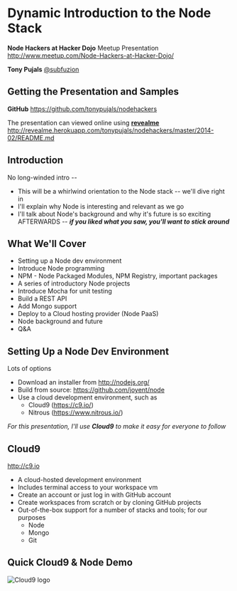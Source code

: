 <!-- revealme options
title: Node Hackers at Hacker Dojo - Dynamic Introduction to the Node stack
theme: default

transition: default
horizOnly: false
-->

Dynamic Introduction to the Node Stack
======================================

**Node Hackers at Hacker Dojo**
Meetup Presentation
http://www.meetup.com/Node-Hackers-at-Hacker-Dojo/

**Tony Pujals**
[@subfuzion](https://twitter.com/subfuzion)

Getting the Presentation and Samples
------------------------------------

**GitHub**
https://github.com/tonypujals/nodehackers

The presentation can viewed online using **[revealme](https://github.com/yanatan16/revealme)**
http://revealme.herokuapp.com/tonypujals/nodehackers/master/2014-02/README.md

Introduction
------------

No long-winded intro --

 * This will be a whirlwind orientation to the Node stack -- we'll dive right in
 * I'll explain why Node is interesting and relevant as we go
 * I'll talk about Node's background and why it's future is so exciting AFTERWARDS -- ***if you liked what you saw, you'll want to stick around***

What We'll Cover
----------------
 * Setting up a Node dev environment
 * Introduce Node programming
 * NPM - Node Packaged Modules, NPM Registry, important packages
 * A series of introductory Node projects
 * Introduce Mocha for unit testing
 * Build a REST API
 * Add Mongo support
 * Deploy to a Cloud hosting provider (Node PaaS)
 * Node background and future
 * Q&A


Setting Up a Node Dev Environment
---------------------------------

Lots of options

 * Download an installer from http://nodejs.org/
 * Build from source: https://github.com/joyent/node
 * Use a cloud development environment, such as
    * Cloud9 (https://c9.io/)
    * Nitrous (https://www.nitrous.io/)

*For this presentation, I'll use*  ***Cloud9***  *to make it easy for everyone to follow*

Cloud9
------

http://c9.io

 * A cloud-hosted development environment
 * Includes terminal access to your workspace vm
 * Create an account or just log in with GitHub account
 * Create workspaces from scratch or by cloning GitHub projects
 * Out-of-the-box support for a number of stacks and tools; for our purposes
   * Node
   * Mongo
   * Git

Quick Cloud9 & Node  Demo
-------------------------

![Cloud9 logo](https://raw.github.com/tonypujals/nodehackers/master/2014-02/images/logo_cloud9.png)


